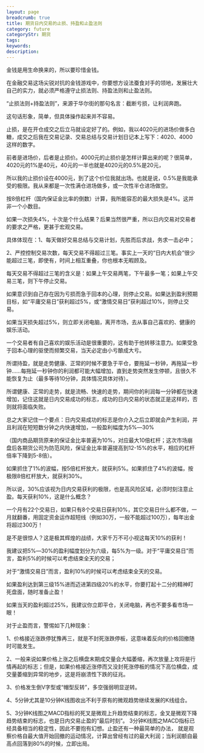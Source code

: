 ```yaml
---
layout: page
breadcrumb: true
title: 期货日内交易的止损、持盈和止盈法则
category: future
categoryStr: 期货
tags: 
keywords: 
description: 
---
```




金钱是用生命换来的，所以要珍惜金钱。

在金融交易这场尖锐对抗的金钱游戏中，你要想方设法蚕食对手的领地，发展壮大自己的实力，就必须严格遵守止损法则、持盈法则和止盈法则。

“止损法则+持盈法则”，来源于华尔街的那句名言：截断亏损，让利润奔跑。

这句话形象，简单，但具体操作起来并不容易。

止损，是在开仓成交之后立马就设定好了的。例如，我以4020元的进场价做多白糖，成交之后我在交易记录、交易总结与交易计划日记本上写下：4020、4000这样的数字。

前者是进场价，后者是止损价。4000元的止损价是怎样计算出来的呢？很简单，4020元的1%是40元，40元的一半也就是4020元的0.5%是20元，

所以我的止损价设在4000元，到了这个价位我就出场。也就是说，0.5%是我能承受的极限。我从来都是一次性满仓进场做多，或一次性半仓进场做空。

按8倍杠杆（国内保证金比率的倒数）计算，我所能容忍的最大损失是4%。这并非一个小数目。


如果一次损失4%，十次是个什么结果？后果当然很严重，所以日内交易对交易者的要求之严格，更甚于宏观交易。

具体体现在：1、每天做好交易总结与交易计划，先胜而后求战，务求一击必中；

2、严控控制交易次数，每天交易不得超过三笔。事实上一天的“日内大机会”很少能超过三笔，即使有，时间上相互重叠，你也根本无暇顾及。

每天交易不得超过三笔的含义是：如果上午交易两笔，下午最多一笔；如果上午交易三笔，则下午停止交易。

如果意识到自己存在因为亏损而急于回本的心理，则停止交易。如果达到盈利预期目标，如“平庸交易日”获利超过5%，或“激情交易日”获利超过10%，则停止交易。

如果当天损失超过5%，则立即关闭电脑，离开市场，去从事自己喜欢的、健康的娱乐活动。

一个交易者有自己喜欢的娱乐活动是很重要的，这有助于他转移注意力。如果受急于回本心理的驱使而频繁交易，当天必定由小亏酿成大亏。


所谓持盈，就是走势健康、正常的时候不要急于平仓，要拖延一秒钟，再拖延一秒钟……每拖延一秒钟你的利润都可能大幅增加，直到走势突然发生停顿，且很久不能恢复为止（最多等待10分钟，具体情况具体对待）。

所谓健康、正常的走势，就是流畅、快速的走势，期间你的利润每一分钟都在快速增加，记住这就是日内交易成功的标志，成功的日内交易的状态就正是这样的，否则就将面临失败。

总之大家记住一个要点：日内交易成功的标志是你介入之后立即就会产生利润，并且利润在短短数分钟之内快速增加，一般盈利幅度为5%―30%

（国内商品期货原来的保证金比率普遍为10%，对应最大10倍杠杆；这次市场崩盘后各期货公司为防范风险，保证金比率普遍提高到12-15%的水平，相应的杠杆倍率下降到5-8倍）。

如果抓住了1%的波幅，按5倍杠杆放大，就获利5%。如果抓住了4%的波幅，按极限8倍杠杆放大，就获利30%。

所以说，30%应该视为日内交易获利的极限，也是高风险区域，必须时刻注意止盈。每天获利10%，这是什么概念？

一个月有22个交易日，如果只有8个交易日获利10%，其它交易日什么都不做，一月就翻番，用固定资金运作超短线（例如30万，一般不能超过100万），每年出金将超过300万！

是不是很惊人？这是极其辉煌的战绩，大家千万不可小视这每天10%的获利！

我建议把5%―30%的盈利幅度划分为六级，每5%为一级。对于“平庸交易日”而言，盈利5%的时候可以考虑结束全天的交易；

对于“激情交易日”而言，盈利10%的时候可以考虑结束全天的交易。

如果盈利达到第三级15%进而迈进第四级20%的水平，你要打起十二分的精神盯死盘面，随时准备止盈！

如果当天的盈利超过25%，我建议你立即平仓，关闭电脑，再也不要多看市场一眼！

对于止盈而言，警惕如下几种现象：

1、价格接近涨跌停犹豫再三，就是不封死涨跌停板，这意味着反向的价格回撤随时可能发生。

2、一般来说如果价格上涨之后横盘末期成交量会大幅萎缩，再次放量上攻将是行情再起的标志；但是，如果价格接近涨停而又没封死涨停板的情况下高位横盘，成交量萎缩到异常的地步，这是将崩溃性下跌的征兆。

3、价格发生倒V字型或“帽型反转”，多空强弱明显逆转。

4、5分钟尤其是10分钟K线图收出不利于原有的微观趋势继续发展的K线组合。

5、3分钟K线图之MACD指标的死叉是微观上升趋势结束的标志，金叉是微观下降趋势结束的标志，也是日内交易止盈的“最后时刻”。
3分钟K线图之MACD指标已经具备相当的稳定性，因此不要抱有幻想。止盈还有一种最简单的办法，
就是观察价格自最大值开始回撤的运动情况，计算出曾经有过的最大利润；当利润额自最高点回落到80%的时候，立即出局。

